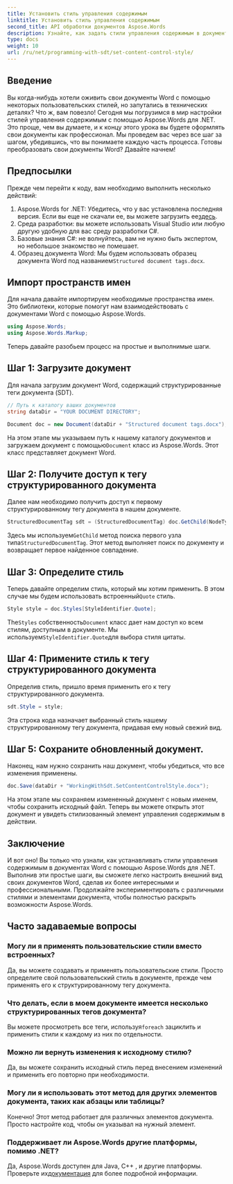 ```yaml
---
title: Установить стиль управления содержимым
linktitle: Установить стиль управления содержимым
second_title: API обработки документов Aspose.Words
description: Узнайте, как задать стили управления содержимым в документах Word с помощью Aspose.Words для .NET с помощью этого подробного пошагового руководства. Идеально подходит для улучшения эстетики документа.
type: docs
weight: 10
url: /ru/net/programming-with-sdt/set-content-control-style/
---
```

## Введение

Вы когда-нибудь хотели оживить свои документы Word с помощью некоторых пользовательских стилей, но запутались в технических деталях? Что ж, вам повезло! Сегодня мы погрузимся в мир настройки стилей управления содержимым с помощью Aspose.Words для .NET. Это проще, чем вы думаете, и к концу этого урока вы будете оформлять свои документы как профессионал. Мы проведем вас через все шаг за шагом, убедившись, что вы понимаете каждую часть процесса. Готовы преобразовать свои документы Word? Давайте начнем!

## Предпосылки

Прежде чем перейти к коду, вам необходимо выполнить несколько действий:

1.  Aspose.Words for .NET: Убедитесь, что у вас установлена последняя версия. Если вы еще не скачали ее, вы можете загрузить ее[здесь](https://releases.aspose.com/words/net/).
2. Среда разработки: вы можете использовать Visual Studio или любую другую удобную для вас среду разработки C#.
3. Базовые знания C#: не волнуйтесь, вам не нужно быть экспертом, но небольшое знакомство не помешает.
4. Образец документа Word: Мы будем использовать образец документа Word под названием`Structured document tags.docx`.

## Импорт пространств имен

Для начала давайте импортируем необходимые пространства имен. Это библиотеки, которые помогут нам взаимодействовать с документами Word с помощью Aspose.Words.

```csharp
using Aspose.Words;
using Aspose.Words.Markup;
```

Теперь давайте разобьем процесс на простые и выполнимые шаги.

## Шаг 1: Загрузите документ

Для начала загрузим документ Word, содержащий структурированные теги документа (SDT).

```csharp
// Путь к каталогу ваших документов
string dataDir = "YOUR DOCUMENT DIRECTORY";

Document doc = new Document(dataDir + "Structured document tags.docx");
```

 На этом этапе мы указываем путь к нашему каталогу документов и загружаем документ с помощью`Document` класс из Aspose.Words. Этот класс представляет документ Word.

## Шаг 2: Получите доступ к тегу структурированного документа

Далее нам необходимо получить доступ к первому структурированному тегу документа в нашем документе.

```csharp
StructuredDocumentTag sdt = (StructuredDocumentTag) doc.GetChild(NodeType.StructuredDocumentTag, 0, true);
```

 Здесь мы используем`GetChild` метод поиска первого узла типа`StructuredDocumentTag`. Этот метод выполняет поиск по документу и возвращает первое найденное совпадение.

## Шаг 3: Определите стиль

 Теперь давайте определим стиль, который мы хотим применить. В этом случае мы будем использовать встроенный`Quote` стиль.

```csharp
Style style = doc.Styles[StyleIdentifier.Quote];
```

The`Styles` собственность`Document` класс дает нам доступ ко всем стилям, доступным в документе. Мы используем`StyleIdentifier.Quote`для выбора стиля цитаты.

## Шаг 4: Примените стиль к тегу структурированного документа

Определив стиль, пришло время применить его к тегу структурированного документа.

```csharp
sdt.Style = style;
```

Эта строка кода назначает выбранный стиль нашему структурированному тегу документа, придавая ему новый свежий вид.

## Шаг 5: Сохраните обновленный документ.

Наконец, нам нужно сохранить наш документ, чтобы убедиться, что все изменения применены.

```csharp
doc.Save(dataDir + "WorkingWithSdt.SetContentControlStyle.docx");
```

На этом этапе мы сохраняем измененный документ с новым именем, чтобы сохранить исходный файл. Теперь вы можете открыть этот документ и увидеть стилизованный элемент управления содержимым в действии.

## Заключение

И вот оно! Вы только что узнали, как устанавливать стили управления содержимым в документах Word с помощью Aspose.Words для .NET. Выполнив эти простые шаги, вы сможете легко настроить внешний вид своих документов Word, сделав их более интересными и профессиональными. Продолжайте экспериментировать с различными стилями и элементами документа, чтобы полностью раскрыть возможности Aspose.Words.

## Часто задаваемые вопросы

### Могу ли я применять пользовательские стили вместо встроенных?  
Да, вы можете создавать и применять пользовательские стили. Просто определите свой пользовательский стиль в документе, прежде чем применять его к структурированному тегу документа.

### Что делать, если в моем документе имеется несколько структурированных тегов документа?  
 Вы можете просмотреть все теги, используя`foreach` зациклить и применить стили к каждому из них по отдельности.

### Можно ли вернуть изменения к исходному стилю?  
Да, вы можете сохранить исходный стиль перед внесением изменений и применить его повторно при необходимости.

### Могу ли я использовать этот метод для других элементов документа, таких как абзацы или таблицы?  
Конечно! Этот метод работает для различных элементов документа. Просто настройте код, чтобы он указывал на нужный элемент.

### Поддерживает ли Aspose.Words другие платформы, помимо .NET?  
Да, Aspose.Words доступен для Java, C++ , и другие платформы. Проверьте их[документация](https://reference.aspose.com/words/net/) для более подробной информации.